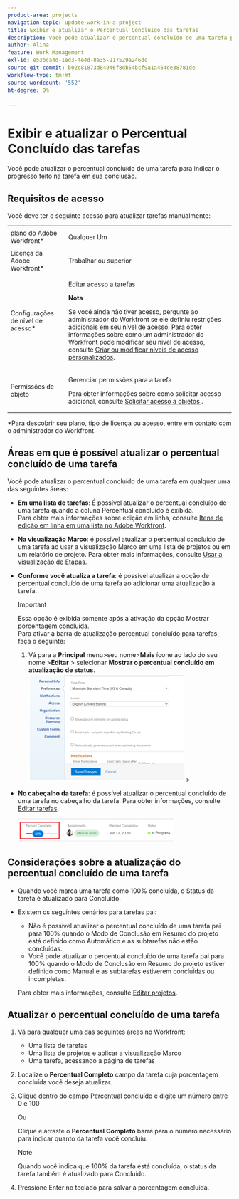 ```yaml
---
product-area: projects
navigation-topic: update-work-in-a-project
title: Exibir e atualizar o Percentual Concluído das tarefas
description: Você pode atualizar o percentual concluído de uma tarefa para indicar o progresso feito na tarefa em sua conclusão.
author: Alina
feature: Work Management
exl-id: e53bca4d-1ed3-4e4d-8a35-217529a246dc
source-git-commit: b02c81873d84946f8db54bcf9a1a464de38781de
workflow-type: tm+mt
source-wordcount: '552'
ht-degree: 0%

---
```


# Exibir e atualizar o Percentual Concluído das tarefas

Você pode atualizar o percentual concluído de uma tarefa para indicar o progresso feito na tarefa em sua conclusão.

## Requisitos de acesso

<!--drafted for P&P:

<table style="table-layout:auto"> 
 <col> 
 <col> 
 <tbody> 
  <tr> 
   <td role="rowheader">Adobe Workfront plan*</td> 
   <td> <p>Any</p> </td> 
  </tr> 
  <tr> 
   <td role="rowheader">Adobe Workfront license*</td> 
   <td> <p>Current license: Standard</p> 
   Or
   <p>Legacy license: Work or higher</p>
   </td> 
  </tr> 
  <tr> 
   <td role="rowheader">Access level configurations*</td> 
   <td> <p>Edit access to Tasks</p> <p><b>NOTE</b>
   
   If you still don't have access, ask your Workfront administrator if they set additional restrictions in your access level. For information on how a Workfront administrator can modify your access level, see <a href="../../../administration-and-setup/add-users/configure-and-grant-access/create-modify-access-levels.md" class="MCXref xref">Create or modify custom access levels</a>.</p> </td> 
  </tr> 
  <tr> 
   <td role="rowheader">Object permissions</td> 
   <td> <p>Manage permissions to the task</p> <p>For information on requesting additional access, see <a href="../../../workfront-basics/grant-and-request-access-to-objects/request-access.md" class="MCXref xref">Request access to objects </a>.</p> </td> 
  </tr> 
 </tbody> 
</table>
-->

Você deve ter o seguinte acesso para atualizar tarefas manualmente:

<table style="table-layout:auto"> 
 <col> 
 <col> 
 <tbody> 
  <tr> 
   <td role="rowheader">plano do Adobe Workfront*</td> 
   <td> <p>Qualquer Um</p> </td> 
  </tr> 
  <tr> 
   <td role="rowheader">Licença da Adobe Workfront*</td> 
   <td> <p>Trabalhar ou superior</p> </td> 
  </tr> 
  <tr> 
   <td role="rowheader">Configurações de nível de acesso*</td> 
   <td> <p>Editar acesso a tarefas</p> <p><b>Nota</b>

Se você ainda não tiver acesso, pergunte ao administrador do Workfront se ele definiu restrições adicionais em seu nível de acesso. Para obter informações sobre como um administrador do Workfront pode modificar seu nível de acesso, consulte <a href="../../../administration-and-setup/add-users/configure-and-grant-access/create-modify-access-levels.md" class="MCXref xref">Criar ou modificar níveis de acesso personalizados</a>.</p> </td>
</tr> 
  <tr> 
   <td role="rowheader">Permissões de objeto</td> 
   <td> <p>Gerenciar permissões para a tarefa</p> <p>Para obter informações sobre como solicitar acesso adicional, consulte <a href="../../../workfront-basics/grant-and-request-access-to-objects/request-access.md" class="MCXref xref">Solicitar acesso a objetos </a>.</p> </td> 
  </tr> 
 </tbody> 
</table>

&#42;Para descobrir seu plano, tipo de licença ou acesso, entre em contato com o administrador do Workfront.


## Áreas em que é possível atualizar o percentual concluído de uma tarefa

Você pode atualizar o percentual concluído de uma tarefa em qualquer uma das seguintes áreas:

* **Em uma lista de tarefas**: É possível atualizar o percentual concluído de uma tarefa quando a coluna Percentual concluído é exibida.\
  Para obter mais informações sobre edição em linha, consulte [Itens de edição em linha em uma lista no Adobe Workfront](../../../workfront-basics/navigate-workfront/use-lists/inline-edit-objects.md).

* **Na visualização Marco**: é possível atualizar o percentual concluído de uma tarefa ao usar a visualização Marco em uma lista de projetos ou em um relatório de projeto. Para obter mais informações, consulte [Usar a visualização de Etapas](../../../reports-and-dashboards/reports/reporting-elements/use-milestone-view.md).

* **Conforme você atualiza a tarefa**: é possível atualizar a opção de percentual concluído de uma tarefa ao adicionar uma atualização à tarefa.

  >[!IMPORTANT]
  >
  >Essa opção é exibida somente após a ativação da opção Mostrar porcentagem concluída.\
  >Para ativar a barra de atualização percentual concluído para tarefas, faça o seguinte:
  >
  >1. Vá para a **Principal** menu>seu nome>**Mais** ícone ao lado do seu nome >**Editar** > selecionar **Mostrar o percentual concluído em atualização de status**.\
  >![](assets/show-percent-complete-toggle-in-user-profile-350x243.png)  >

* **No cabeçalho da tarefa**: é possível atualizar o percentual concluído de uma tarefa no cabeçalho da tarefa. Para obter informações, consulte [Editar tarefas](../../tasks/manage-tasks/edit-tasks.md).

  ![](assets/nwe-updatetaskpercentinheader-350x54.png)


## Considerações sobre a atualização do percentual concluído de uma tarefa

* Quando você marca uma tarefa como 100% concluída, o Status da tarefa é atualizado para Concluído.
* Existem os seguintes cenários para tarefas pai:
   * Não é possível atualizar o percentual concluído de uma tarefa pai para 100% quando o Modo de Conclusão em Resumo do projeto está definido como Automático e as subtarefas não estão concluídas.
   * Você pode atualizar o percentual concluído de uma tarefa pai para 100% quando o Modo de Conclusão em Resumo do projeto estiver definido como Manual e as subtarefas estiverem concluídas ou incompletas.

  Para obter mais informações, consulte [Editar projetos](../manage-projects/edit-projects.md).

## Atualizar o percentual concluído de uma tarefa

1. Vá para qualquer uma das seguintes áreas no Workfront:

   * Uma lista de tarefas
   * Uma lista de projetos e aplicar a visualização Marco
   * Uma tarefa, acessando a página de tarefas
1. Localize o **Percentual Completo** campo da tarefa cuja porcentagem concluída você deseja atualizar.
1. Clique dentro do campo Percentual concluído e digite um número entre 0 e 100

   Ou

   Clique e arraste o **Percentual Completo** barra para o número necessário para indicar quanto da tarefa você concluiu.

   >[!NOTE]
   >
   >Quando você indica que 100% da tarefa está concluída, o status da tarefa também é atualizado para Concluído.


1. Pressione Enter no teclado para salvar a porcentagem concluída.

